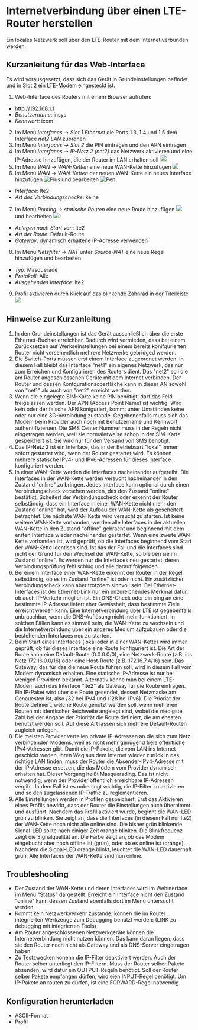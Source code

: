 # Internetverbindung über einen LTE-Router herstellen

Ein lokales Netzwerk soll über den LTE-Router mit dem Internet verbunden werden.

## Kurzanleitung für das Web-Interface

Es wird vorausgesetzt, dass sich das Gerät in Grundeinstellungen befindet und in Slot 2 ein LTE-Modem eingesteckt ist.

1. Web-Interface des Routers mit einem Browser aufrufen:
 * http://192.168.1.1
 * *Benutzername*: insys
 * *Kennwort*: icom
2. Im Menü *Interfaces* -> *Slot 1 Ethernet* die Ports 1.3, 1.4 und 1.5 dem Interface *net2 LAN* zuordnen
3. Im Menü *Interfaces* -> *Slot 2* die PIN eintragen und den APN eintragen
4. Im Menü *Interfaces* -> *IP-Netz 2 (net2)* das Netzwerk aktivieren und eine IP-Adresse hinzufügen, die der Router im LAN erhalten soll <img src="https://TP-doc.github.io/DocTestSandbox/assets/icons/plus.png" width="20" height="20">
5. Im Menü *WAN* -> *WAN-Ketten* eine neue WAN-Kette hinzufügen ![](https://TP-doc.github.io/DocTestSandbox/assets/icons/plus.png)
6. Im Menü *WAN* -> *WAN-Ketten* der neuen WAN-Kette ein neues Interface hinzufügen ![Plus](https://TP-doc.github.io/DocTestSandbox/assets/icons/plus.png) und bearbeiten ![Pen](https://TP-doc.github.io/DocTestSandbox/assets/icons/pen.png):
 * *Interface*: lte2
 * *Art des Verbindungschecks*: keine
7. Im Menü *Routing -> statische Routen* eine neue Route hinzufügen ![](https://TP-doc.github.io/DocTestSandbox/assets/icons/plus.png) und bearbeiten ![](https://TP-doc.github.io/DocTestSandbox/assets/icons/pen.png):
 * *Anlegen nach Start von*: lte2
 * *Art der Route*: Default-Route
 * *Gateway*: dynamisch erhaltene IP-Adresse verwenden
8. Im Menü *Netzfilter* -> *NAT* unter *Source-NAT* eine neue Regel hinzufügen und bearbeiten:
 * *Typ*: Masquerade
 * *Protokoll*: Alle
 * *Ausgehendes Interface*: lte2
9. Profil aktivieren durch Klick auf das blinkende Zahnrad in der Titelleiste ![](https://TP-doc.github.io/DocTestSandbox/assets/icons/gear_active.png)

## Hinweise zur Kurzanleitung

1. In den Grundeinstellungen ist das Gerät ausschließlich über die erste Ethernet-Buchse erreichbar. Dadurch wird vermieden, dass bei einem Zurücksetzen auf Werkseinstellungen bei einem bereits konifgurierten Router nicht versehentlich mehrere Netzwerke gebridged werden.
2. Die Switch-Ports müssen erst einem Interface zugeordnet werden. In diesem Fall bleibt das Interface "net1" ein eigenes Netzwerk, das nur zum Erreichen und Konfigurieren des Routers dient. Das "net2" soll die am Router angeschlossenen Geräte mit dem Internet verbinden. Der Router und dessen Konfgurationsoberfläche kann in dieser AN sowohl von "net1" als auch von "net2" erreicht werden.
3. Wenn die eingelegte SIM-Karte keine PIN benötigt, darf das Feld freigelassen werden. Der APN (Access Point Name) ist wichtig. Wird kein oder der falsche APN koniguriert, kommt unter Umständen keine oder nur eine 3G-Verbindung zustande. Gegebenenfalls muss sich das Modem beim Provider auch noch mit Benutzername und Kennwort authentifizieruen. Die SMS Center Nummer muss in der Regeln nicht eingetragen werden, weil sie normalerweise schon in der SIM-Karte gespeichert ist. Sie wird nur für den Versand von SMS benötigt.
4. Das IP-Netz 2 ist ein Interface, das in der Betriebsart "lokal" immer sofort gestartet wird, wenn der Router gestartet wird. Es können mehrere statische IPv4- und IPv6-Adressen für dieses Interface konfiguriert werden.
5. In einer WAN-Kette werden die Interfaces nacheinander aufgereiht. Die Interfaces in der WAN-Kette werden versucht nacheinander in den Zustand "online" zu bringen. Jedes Interface kann optional durch einen Verbindungscheck versehen werden, das den Zustand "online" bestätigt. Scheitert der Verbindungscheck oder erkennt der Router selbständig, dass ein Interface in einer WAN-Kette nicht mehr den Zustand "online" hat, wird der Aufbau der WAN-Kette als gescheitert betrachtet. Die nächste WAN-Kette wird versucht zu starten. Ist keine weitere WAN-Kette vorhanden, werden alle Interfaces in der aktuellen WAN-Kette in den Zustand "offline" gebracht und beginnend mit dem ersten Interface wieder nacheinander gestartet. Wenn eine zweite WAN-Kette vorhanden ist, wird geprüft, ob die Interfaces beginnend vom Start der WAN-Kette identisch sind. Ist das der Fall und die Interfaces sind nicht der Grund für den Wechsel der WAN-Kette, so bleiben sie im Zustand "online". Es werden nur die Interfaces neu gestartet, deren Verbindungsprüfung fehl schlug und alle darauf folgenden.
6. Bei einem Interface einer WAN-Kette erkennt der Router in der Regel selbständig, ob es im Zustand "online" ist oder nicht. Ein zusätzlicher Verbindungscheck kann aber trotzdem sinnvoll sein. Bei Ethernet-Interfaces ist der Ethernet-Link nur ein unzureichendes Merkmal dafür, ob auch IP-Verkehr möglich ist. Ein DNS-Check oder ein ping an eine bestimmte IP-Adresse liefert eher Gewissheit, dass bestimmte Ziele erreicht werden kann. Eine Internetverbindung über LTE ist gegebenfalls unbrauchbar, wenn die DNS-Auflösung nicht mehr funktioniert. In solchen Fällen kann es sinnvoll sein, die WAN-Kette zu wechseln und die Internetverbindung über ein anderes Medium aufzubauen oder die bestehenden Interfaces neu zu starten.
7. Beim Start eines Interfaces (lokal oder in einer WAN-Kette) wird immer geprüft, ob für dieses Interface eine Route konfiguriert ist. Die Art der Route kann eine Default-Route (0.0.0.0/0), eine Netzwerk-Route (z.B. ins Netz 172.16.0.0/16) oder eine Host-Route (z.B. 172.16.7.4/16) sein. Das Gateway, das für das die neue Route führen soll, wird in diesem Fall vom Modem dynamisch erhalten. Eine statische IP-Adresse ist nur bei wenigen Providern bekannt. Alternativ könne man bei einem LTE-Modem auch das Interface "lte2" als Gateway für die Route eintragen. Ein IP-Paket wird über die Route gesendet, dessen Netzmaske am Genauesten ist, also /32 bei IPv4 und /128 bei IPv6). Die Prioriät der Route definiert, welche Route genutzt werden soll, wenn mehreren Routen mit identischer Reichweite angelegt sind, wobei die niedigste Zahl bei der Angabe der Priorität die Route definiert, die am ehesten benutzt werden soll. Auf diese Art lassen sich mehrere Default-Routen zugleich anlegen.
8. Die meisten Provider verteilen private IP-Adressen an die sich zum Netz verbindenden Modems, weil es nicht mehr genügend freie öffentliche IPv4-Adressen gibt. Damit die IP-Pakete, die vom LAN ins Internet geschickt weden, ihren Weg aus dem Internet wieder zurück in das richtige LAN finden, muss der Router die Absender-IPv4-Adresse mit der IP-Adresse ersetzen, die das Modem vom Provider dynamisch erhalten hat. Dieser Vorgang heißt Masquerading. Das ist nicht notwendig, wenn der Provider öffentlich erreichbare IP-Adressen vergibt. In dem Fall ist es unbedingt wichtig, die IP-Filter zu aktivieren und so den zugelassenen IP-Traffic zu reglementieren.
9. Alle Einstellungen werden in Profilen gespeichert. Erst das Aktivieren eines Profils bewirkt, dass der Router die Einstellungen auch übernimmt und ausführt.
    Nachdem das Profil aktiviert wurde, beginnt die WAN-LED grün zu blinken. Sie zeigt an, dass die Interfaces (in diesem Fall nur lte2) der WAN-Kette noch nicht alle online sind.
    Die bisher grün blinkende Signal-LED sollte nach einiger Zeit orange blinken. Die Blinkfrequenz zeigt die Signalqualität an. Die Farbe zeigt an, ob das Modem eingebucht aber noch offline ist (grün), oder ob es online ist (orange).
    Nachdem die Signal-LED orange blinkt, leuchtet die WAN-LED dauerhaft grün: Alle Interfaces der WAN-Kette sind nun online.

## Troubleshooting

* Der Zustand der WAN-Kette und deren Interfaces wird im Webinerface im Menü "Status" dargestellt. Erreicht ein Interface nicht den Zustand "online" kann dessen Zustand ebenfalls dort im Menü untersucht werden.
* Kommt kein Netzwerkverkehr zustande, können die im Router integrierten Werkzeuge zum Debugging benutzt werden: (LINK zu debugging mit integrierten Tools)
* Am Router angeschlossenen Netzwerkgeräte können die Internetverbindung nicht nutzen können. Das kann daran liegen, dass sie den Router noch nicht als Gateway und als DNS-Server eingetragen haben.
* Zu Testzwecken könenn die IP-Filter deaktiviert werden. Auch der Router selber unterliegt den IP-Filtern. Muss der Router selber Pakete absenden, wird dafür ein OUTPUT-Regeln benötigt. Soll der Router selber Pakete empfangen dürfen, wird eien INPUT-Regel benötigt. Um IP-Pakete an routen zu dürfen, ist eine FORWARD-Regel notwendig.

## Konfiguration herunterladen

* ASCII-Format
* Profil

